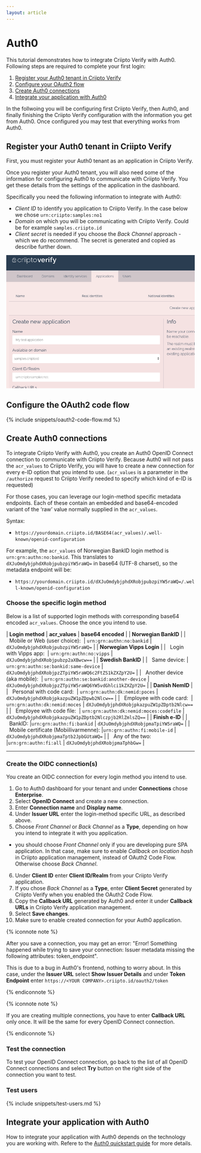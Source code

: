 ```yaml
---
layout: article
---
```


# Auth0

This tutorial demonstrates how to integrate Criipto Verify with Auth0. Following steps are required to complete your first login:

1. [Register your Auth0 tenant in Criipto Verify](#register)
2. [Configure your OAuth2 flow](#enable)
3. [Create Auth0 connections](#auth0-connection)
4. [Integrate your application with Auth0](#integrate)

In the follwoing you will be configuring first Criipto Verify, then Auth0, and finally finishing the Criipto Verify configuration
with the information you get from Auth0. Once configured you may test that everything works from Auth0.


<a name="register"></a>

## Register your Auth0 tenant in Criipto Verify

First, you must register your Auth0 tenant as an application in Criipto Verify.

Once you register your Auth0 tenant, you will also need some of the information for configuring Auth0 to communicate with Criipto Verify. You get these details from the settings of the application in the dashboard.

Specifically you need the following information to integrate with Auth0:

- _Client ID_ to identify you application to Criipto Verify. In the case below we chose `urn:criipto:samples:no1`
- _Domain_ on which you will be communicating with Criipto Verify. Could be for example `samples.criipto.id`
- _Client secret_ is needed if you choose the *Back Channel* approach - which we do recommend. 
The secret is generated and copied as describe further down.

![Register App](/images/register-app.png)

<a name="enable"></a>

## Configure the OAuth2 code flow

{% include snippets/oauth2-code-flow.md %}


<a name="auth0-connection"></a>

## Create Auth0 connections

To integrate Criipto Verify with Auth0, you create an Auth0 OpenID Connect connection to communicate with Criipto Verify. Because Auth0 will not pass the `acr_values` to Criipto Verify, you will have to create a new connection for every e-ID option that you intend to use. (`acr_values` is a parameter in the `/authorize` request to Criipto Verify needed to specify which kind of e-ID is requested)

For those cases, you can leverage our login-method specific metadata endpoints. Each of these contain an embedded and base64-encoded variant of the ‘raw’ value normally supplied in the `acr_values`.

Syntax:

- `https://yourdomain.criipto.id/BASE64(acr_values)/.well-known/openid-configuration`

For example, the `acr_values` of Norwegian BankID login method is `urn:grn:authn:no:bankid`. This translates to `dXJuOmdybjphdXRobjpubzpiYW5raWQ=` in base64 (UTF-8 charset), so the metadata endpoint will be:

- `https://yourdomain.criipto.id/dXJuOmdybjphdXRobjpubzpiYW5raWQ=/.well-known/openid-configuration`

### Choose the specific login method

Below is a list of supported login methods with corresponding base64 encoded `acr_values`. Choose the once you intend to use.

| **Login method** | **acr_values** | **base64 encoded** |
| **Norwegian BankID** |
| &nbsp;&nbsp;Mobile or Web (user choice):&nbsp;         | `urn:grn:authn:no:bankid` | `dXJuOmdybjphdXRobjpubzpiYW5raWQ=` |
| **Norwegian Vipps Login** |
| &nbsp;&nbsp;Login with Vipps app:&nbsp;                | `urn:grn:authn:no:vipps` | `dXJuOmdybjphdXRobjpubzp2aXBwcw==` |
| **Swedish BankID** |
| &nbsp;&nbsp;Same device:                               | `urn:grn:authn:se:bankid:same-device` | `dXJuOmdybjphdXRobjpzZTpiYW5raWQ6c2FtZS1kZXZpY2U=` |
| &nbsp;&nbsp;Another device (aka mobile):&nbsp;         | `urn:grn:authn:se:bankid:another-device` | `dXJuOmdybjphdXRobjpzZTpiYW5raWQ6YW5vdGhlci1kZXZpY2U=` |
| **Danish NemID** |
| &nbsp;&nbsp;Personal with code card:&nbsp;             | `urn:grn:authn:dk:nemid:poces` | `dXJuOmdybjphdXRobjpkazpuZW1pZDpwb2Nlcw==` |
| &nbsp;&nbsp;Employee with code card:&nbsp;             | `urn:grn:authn:dk:nemid:moces` | `dXJuOmdybjphdXRobjpkazpuZW1pZDptb2Nlcw==` |
| &nbsp;&nbsp;Employee with code file:&nbsp;             | `urn:grn:authn:dk:nemid:moces:codefile` | `dXJuOmdybjphdXRobjpkazpuZW1pZDptb2Nlczpjb2RlZmlsZQ==` |
| **Finish e-ID** |
| &nbsp;&nbsp;BankID:                                    |`urn:grn:authn:fi:bankid` | `dXJuOmdybjphdXRobjpmaTpiYW5raWQ=` |
| &nbsp;&nbsp;Mobile certificate (Mobiilivarmenne):&nbsp;|`urn:grn:authn:fi:mobile-id` | `dXJuOmdybjphdXRobjpmaTptb2JpbGUtaWQ=` |
| &nbsp;&nbsp;Any of the two:                            |`urn:grn:authn:fi:all` | `dXJuOmdybjphdXRobjpmaTphbGw=` |

<hr />

### Create the OIDC connection(s)
You create an OIDC connection for every login method you intend to use.

1. Go to Auth0 dashboard for your tenant and under **Connections** chose **Enterprise**.
2. Select **OpenID Connect** and create a new connection.
3. Enter **Connection name** and **Display name**.
4. Under **Issuer URL** enter the login-method specific URL, as described above.
5. Choose _Front Channel_ or _Back Channel_ as a **Type**, depending on how you intend to integrate it with you application.
  -  you should choose _Front Channel_ only if you are developing pure SPA application. In that case, make sure to enable _Callback on location hash_ in Criipto application management, instead  of OAuth2 Code Flow. Otherwise choose _Back Channel_.
6. Under **Client ID** enter **Client ID/Realm** from your Criipto Verify application.
7. If you chose _Back Channel_ as a **Type**, enter **Client Secret** generated by Criipto Verify when you enabled the OAuth2 Code Flow.
8. Copy the **Callback URL** generated by Auth0 and enter it under **Callback URLs** in Criipto Verify application management.
9. Select **Save changes**.
10. Make sure to enable created connection for your Auth0 application.

{% iconnote note %}

After you save a connection, you may get an error: "Error! Something happened while trying to save your connection: Issuer metadata missing the following attributes: token_endpoint".

This is due to a bug in Auth0's frontend, nothing to worry about. In this case, under the **Issuer URL** select **Show Issuer Details** and under **Token Endpoint** enter `https://<YOUR COMPANY>.criipto.id/oauth2/token`

{% endiconnote %}

{% iconnote note %}

If you are creating multiple connections, you have to enter **Callback URL** only once. It will be the same for every OpenID Connect connection.

{% endiconnote %}

### Test the connection

To test your OpenID Connect connection, go back to the list of all OpenID Connect connections and select **Try** button on the right side of the connection you want to test.

### Test users

{% include snippets/test-users.md %}

<a name="integrate"></a>

## Integrate your application with Auth0

How to integrate your application with Auth0 depends on the technology you are working with. Refere to the [Auth0 quickstart guide](https://auth0.com/docs/quickstarts/) for more details.